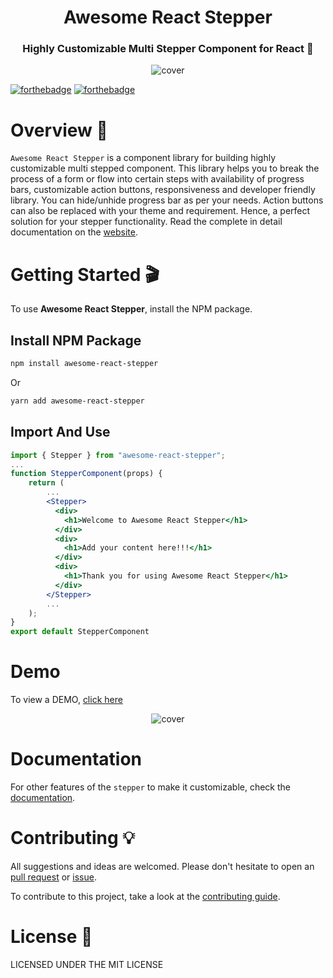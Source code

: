 <h1 align="center">Awesome React Stepper</h1> 
<h3 align="center"> Highly Customizable Multi Stepper Component for React 🚀 </h3>

<p align="center">
<img src="https://res.cloudinary.com/ameyajain-25/image/upload/v1649787923/Awesome%20React%20Stepper/cover_ckq1mq.png" alt="cover" />
</p>

[![forthebadge](https://forthebadge.com/images/badges/made-with-javascript.svg)](https://github.com/AmeyaJain-25/Awesome-React-Stepper) [![forthebadge](https://forthebadge.com/images/badges/built-with-love.svg)](https://github.com/AmeyaJain-25/Awesome-React-Stepper)

# Overview 🚀

`Awesome React Stepper` is a component library for building highly customizable multi stepped component. This library helps you to break the process of a form or flow into certain steps with availability of progress bars, customizable action buttons, responsiveness and developer friendly library. You can hide/unhide progress bar as per your needs. Action buttons can also be replaced with your theme and requirement. Hence, a perfect solution for your stepper functionality.
Read the complete in detail documentation on the [website](https://awesome-react-stepper.vercel.app/).

# Getting Started 🎬

To use **Awesome React Stepper**, install the NPM package.

## Install NPM Package

```bash
npm install awesome-react-stepper
```

Or

```bash
yarn add awesome-react-stepper
```

## Import And Use

```jsx highlight={1,6}
import { Stepper } from "awesome-react-stepper";
...
function StepperComponent(props) {
    return (
        ...
        <Stepper>
          <div>
            <h1>Welcome to Awesome React Stepper</h1>
          </div>
          <div>
            <h1>Add your content here!!!</h1>
          </div>
          <div>
            <h1>Thank you for using Awesome React Stepper</h1>
          </div>
        </Stepper>
        ...
    );
}
export default StepperComponent
```

# Demo

To view a DEMO, [click here](https://awesome-react-stepper.vercel.app/demo)

<p align="center">
<img src="https://res.cloudinary.com/ameyajain-25/image/upload/v1649787909/Awesome%20React%20Stepper/demo_ojqwqe.gif" alt="cover" />
</p>

# Documentation

For other features of the `stepper` to make it customizable, check the [documentation](https://awesome-react-stepper.vercel.app/).

# Contributing 💡

All suggestions and ideas are welcomed. Please don't hesitate to open an [pull request](https://github.com/AmeyaJain-25/Awesome-React-Stepper/pulls) or [issue](https://github.com/AmeyaJain-25/Awesome-React-Stepper/issues).

To contribute to this project, take a look at the [contributing guide](https://github.com/AmeyaJain-25/Awesome-React-Stepper/blob/master/CONTRIBUTING.md).

# License 📄

LICENSED UNDER THE MIT LICENSE
